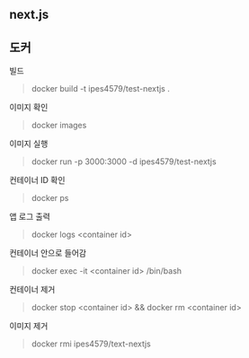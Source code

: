 ## next.js

## 도커 

빌드

> docker build -t ipes4579/test-nextjs .

이미지 확인
> docker images

이미지 실행

> docker run -p 3000:3000 -d ipes4579/test-nextjs

컨테이너 ID 확인

> docker ps

앱 로그 출력

> docker logs \<container id>

컨테이너 안으로 들어감

> docker exec -it \<container id> /bin/bash

컨테이너 제거

> docker stop \<container id> && docker rm \<container id>

이미지 제거

> docker rmi ipes4579/text-nextjs

